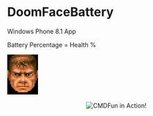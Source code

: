 # DoomFaceBattery
Windows Phone 8.1 App

Battery Percentage = Health %


![Test Text](https://github.com/Danielkaas94/DoomFaceBattery/blob/master/DoomFaceBattery/Assets/ImageFace/DoomMussedS.png)

<p align="center">
  <img alt="CMDFun in Action!" src="https://ih0.redbubble.net/image.52236358.0387/flat,800x800,075,f.jpg">
</p>

